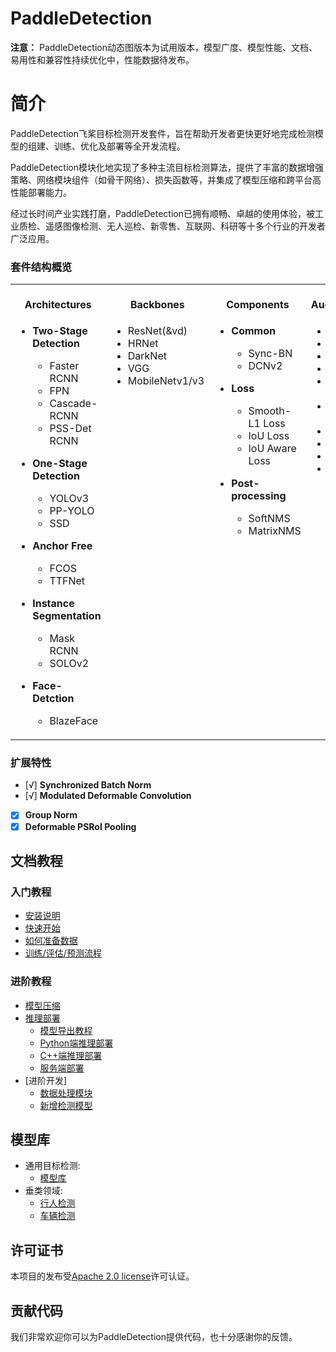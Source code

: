 # PaddleDetection

**注意：** PaddleDetection动态图版本为试用版本，模型广度、模型性能、文档、易用性和兼容性持续优化中，性能数据待发布。


# 简介

PaddleDetection飞桨目标检测开发套件，旨在帮助开发者更快更好地完成检测模型的组建、训练、优化及部署等全开发流程。

PaddleDetection模块化地实现了多种主流目标检测算法，提供了丰富的数据增强策略、网络模块组件（如骨干网络）、损失函数等，并集成了模型压缩和跨平台高性能部署能力。

经过长时间产业实践打磨，PaddleDetection已拥有顺畅、卓越的使用体验，被工业质检、遥感图像检测、无人巡检、新零售、互联网、科研等十多个行业的开发者广泛应用。

### 套件结构概览

<table>
  <tbody>
    <tr align="center" valign="bottom">
      <td>
        <b>Architectures</b>
      </td>
      <td>
        <b>Backbones</b>
      </td>
      <td>
        <b>Components</b>
      </td>
      <td>
        <b>Data Augmentation</b>
      </td>
    </tr>
    <tr valign="top">
      <td>
        <ul><li><b>Two-Stage Detection</b></li>
          <ul>
            <li>Faster RCNN</li>
            <li>FPN</li>
            <li>Cascade-RCNN</li>
            <li>PSS-Det RCNN</li>
          </ul>
        </ul>
        <ul><li><b>One-Stage Detection</b></li>
          <ul>
            <li>YOLOv3</li>
            <li>PP-YOLO</li>
            <li>SSD</li>
          </ul>
        </ul>
        <ul><li><b>Anchor Free</b></li>
          <ul>
            <li>FCOS</li>  
            <li>TTFNet</li>
          </ul>
        </ul>
        <ul>
          <li><b>Instance Segmentation</b></li>
            <ul>
             <li>Mask RCNN</li>
             <li>SOLOv2</li>
            </ul>
        </ul>
        <ul>
          <li><b>Face-Detction</b></li>
            <ul>
             <li>BlazeFace</li>
            </ul>
        </ul>
      </td>
      <td>
        <ul>
          <li>ResNet(&vd)</li>
          <li>HRNet</li>
          <li>DarkNet</li>
          <li>VGG</li>
          <li>MobileNetv1/v3</li>  
        </ul>
      </td>
      <td>
        <ul><li><b>Common</b></li>
          <ul>
            <li>Sync-BN</li>
            <li>DCNv2</li>
          </ul>  
        </ul>
        <ul><li><b>Loss</b></li>
          <ul>
            <li>Smooth-L1 Loss</li>
            <li>IoU Loss</li>  
            <li>IoU Aware Loss</li>
          </ul>  
        </ul>  
        <ul><li><b>Post-processing</b></li>
          <ul>
            <li>SoftNMS</li>
            <li>MatrixNMS</li>  
          </ul>  
        </ul>
      </td>
      <td>
        <ul>
          <li>Resize</li>  
          <li>Flipping</li>  
          <li>Expand</li>
          <li>Crop</li>
          <li>Color Distort</li>  
          <li>Random Erasing</li>  
          <li>Mixup </li>
          <li>Cutmix </li>
          <li>Grid Mask</li>
          <li>Auto Augment</li>  
        </ul>  
      </td>  
    </tr>

</td>
    </tr>
  </tbody>
</table>


### 扩展特性

- [√] **Synchronized Batch Norm**
- [√] **Modulated Deformable Convolution**
- [x] **Group Norm**
- [x] **Deformable PSRoI Pooling**

## 文档教程

### 入门教程

- [安装说明](docs/tutorials/INSTALL_cn.md)
- [快速开始](docs/tutorials/QUICK_STARTED_cn.md)
- [如何准备数据](docs/tutorials/PrepareDataSet.md)
- [训练/评估/预测流程](docs/tutorials/GETTING_STARTED_cn.md)

### 进阶教程

- [模型压缩](configs/slim)
- [推理部署](deploy)
    - [模型导出教程](deploy/EXPORT_MODEL.md)
    - [Python端推理部署](deploy/python)
    - [C++端推理部署](deploy/cpp)
    - [服务端部署](deploy/serving)
- [进阶开发]
    - [数据处理模块](docs/advanced_tutorials/READER.md)
    - [新增检测模型](docs/advanced_tutorials/MODEL_TECHNICAL.md)


## 模型库

- 通用目标检测:
    - [模型库](docs/MODEL_ZOO_cn.md)
- 垂类领域:
    - [行人检测](configs/pedestrian/README.md)
    - [车辆检测](configs/vehicle/README.md)


## 许可证书

本项目的发布受[Apache 2.0 license](LICENSE)许可认证。


## 贡献代码

我们非常欢迎你可以为PaddleDetection提供代码，也十分感谢你的反馈。
